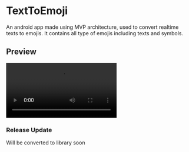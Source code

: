 # TextToEmoji

An android app made using MVP architecture, used to convert realtime texts to emojis. It contains all type of emojis including texts and symbols.
## Preview
![Preview](/device-2017-11-20-230940.mp4?raw=true "Preview")

### Release Update
Will be converted to library soon
